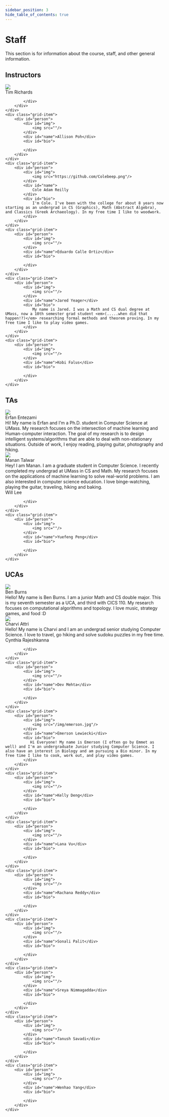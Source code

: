 ```yaml
---
sidebar_position: 3
hide_table_of_contents: true
---
```


# Staff

This section is for information about the course, staff, and other general information.

## Instructors
<div class="grid-container">
    <div class="grid-item">
        <div id="person">
            <div id="img">
                <img src="https://github.com/timdrichards.png"/>
            </div>
            <div id="name">Tim Richards</div>
            <div id="bio">
                
            </div>
        </div>
    </div>
    <div class="grid-item">
        <div id="person">
            <div id="img">
                <img src=""/>
            </div>
            <div id="name">Allison Poh</div>
            <div id="bio">
                
            </div>
        </div>
    </div>
    <div class="grid-item">
        <div id="person">
            <div id="img">
                <img src="https://github.com/Colebeep.png"/>
            </div>
            <div id="name">
                Cole Adam Reilly
            </div>
            <div id="bio">
                I'm Cole. I've been with the college for about 8 years now starting as an undergrad in CS (Graphics), Math (Abstract Algebra), and Classics (Greek Archaeology). In my free time I like to woodwork.
            </div>
        </div>
    </div>
    <div class="grid-item">
        <div id="person">
            <div id="img">
                <img src=""/>
            </div>
            <div id="name">Eduardo Calle Ortiz</div>
            <div id="bio">
                
            </div>
        </div>
    </div> 
    <div class="grid-item">
        <div id="person">
            <div id="img">
                <img src=""/>
            </div>
            <div id="name">Jared Yeager</div>
            <div id="bio">
                My name is Jared. I was a Math and CS dual degree at UMass, now a 10th semester grad student <em>(.....when did that happen!?)</em> researching formal methods and theorem proving. In my free time I like to play video games. 
            </div>
        </div>
    </div> 
    <div class="grid-item">
        <div id="person">
            <div id="img">
                <img src=""/>
            </div>
            <div id="name">Kobi Falus</div>
            <div id="bio">
                
            </div>
        </div>
    </div>  
</div>

## TAs
<div class="grid-container"> 
    <div class="grid-item">
        <div id="person">
            <div id="img">
                <img src="/img/erfan.jpg"/>
            </div>
            <div id="name">Erfan Entezami</div>
            <div id="bio">
                Hi! My name is Erfan and I’m a Ph.D. student in Computer Science at UMass. My research focuses on the intersection of machine learning and Human-computer interaction. The goal of my research is to design intelligent systems/algorithms that are able to deal with non-stationary situations. Outside of work, I enjoy reading, playing guitar, photography and hiking.
            </div>
        </div>
    </div> 
    <div class="grid-item">
        <div id="person">
            <div id="img">
                <img src="/img/manan.png"/>
            </div>
            <div id="name">Manan Talwar</div>
            <div id="bio">
                Hey! I am Manan. I am a graduate student in Computer Science. I recently completed my undergrad at UMass in CS and Math. My research focuses on the applications of machine learning to solve real-world problems. I am also interested in computer science education. I love binge-watching, playing the guitar, traveling, hiking and baking. 
            </div>
        </div>
    </div> 
    <div class="grid-item">
        <div id="person">
            <div id="img">
                <img src=""/>
            </div>
            <div id="name">Will Lee</div>
            <div id="bio">
                
            </div>
        </div>
    </div> 
    <div class="grid-item">
        <div id="person">
            <div id="img">
                <img src=""/>
            </div>
            <div id="name">Yuefeng Peng</div>
            <div id="bio">
                
            </div>
        </div>
    </div>
</div>

## UCAs
<div class="grid-container">
    <div class="grid-item">
        <div id="person">
            <div id="img">
                <img src="https://github.com/bburns-ds.png"/>
            </div>
            <div id="name">Ben Burns</div>
            <div id="bio">
                Hello! My name is Ben Burns. I am a junior Math and CS double major. This is my seventh semester as a UCA, and third with CICS 110. My research focuses on computational algorithms and topology. I love music, strategy games, and food :D
            </div>
        </div>
    </div>
    <div class="grid-item">
        <div id="person">
            <div id="img">
                <img src="/img/charvi.jpg"/>
            </div>
            <div id="name">Charvi Attri</div>
            <div id="bio">
                Hello! My name is Charvi and I am an undergrad senior studying Computer Science. I love to travel, go hiking and solve sudoku puzzles in my free time.
            </div>
        </div>
    </div>
    <div class="grid-item">
        <div id="person">
            <div id="img">
                <img src=""/>
            </div>
            <div id="name">Cynthia Rajeshkanna</div>
            <div id="bio">
                
            </div>
        </div>
    </div>
    <div class="grid-item">
        <div id="person">
            <div id="img">
                <img src=""/>
            </div>
            <div id="name">Dev Mehta</div>
            <div id="bio">
                
            </div>
        </div>
    </div>
    <div class="grid-item">
        <div id="person">
            <div id="img">
                <img src="/img/emerson.jpg"/>
            </div>
            <div id="name">Emerson Lewiecki</div>
            <div id="bio">
               Hi Everyone! My name is Emerson (I often go by Emmet as well) and I'm an undergraduate Junior studying Computer Science. I also have an interest in Biology and am pursuing a Bio minor. In my free time I like to cook, work out, and play video games. 
            </div>
        </div>
    </div>
    <div class="grid-item">
        <div id="person">
            <div id="img">
                <img src=""/>
            </div>
            <div id="name">Kelly Deng</div>
            <div id="bio">
                
            </div>
        </div>
    </div>
    <div class="grid-item">
        <div id="person">
            <div id="img">
                <img src=""/>
            </div>
            <div id="name">Lana	Vu</div>
            <div id="bio">
                
            </div>
        </div>
    </div>
    <div class="grid-item">
        <div id="person">
            <div id="img">
                <img src=""/>
            </div>
            <div id="name">Rachana Reddy</div>
            <div id="bio">
                
            </div>
        </div>
    </div>
    <div class="grid-item">
        <div id="person">
            <div id="img">
                <img src=""/>
            </div>
            <div id="name">Sonali Palit</div>
            <div id="bio">
                
            </div>
        </div>
    </div>
    <div class="grid-item">
        <div id="person">
            <div id="img">
                <img src=""/>
            </div>
            <div id="name">Sreya Nimmagadda</div>
            <div id="bio">
                
            </div>
        </div>
    </div>
    <div class="grid-item">
        <div id="person">
            <div id="img">
                <img src=""/>
            </div>
            <div id="name">Tanush Savadi</div>
            <div id="bio">
                
            </div>
        </div>
    </div>
    <div class="grid-item">
        <div id="person">
            <div id="img">
                <img src=""/>
            </div>
            <div id="name">Wenhao Yang</div>
            <div id="bio">
                
            </div>
        </div>
    </div>
</div>
